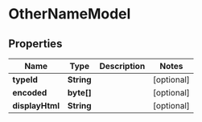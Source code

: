 

# OtherNameModel


## Properties

| Name | Type | Description | Notes |
|------------ | ------------- | ------------- | -------------|
|**typeId** | **String** |  |  [optional] |
|**encoded** | **byte[]** |  |  [optional] |
|**displayHtml** | **String** |  |  [optional] |



